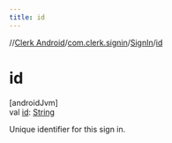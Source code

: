 ```yaml
---
title: id
---
```

//[Clerk Android](../../../index.html)/[com.clerk.signin](../index.html)/[SignIn](index.html)/[id](id.html)



# id



[androidJvm]\
val [id](id.html): [String](https://kotlinlang.org/api/latest/jvm/stdlib/kotlin-stdlib/kotlin/-string/index.html)



Unique identifier for this sign in.




